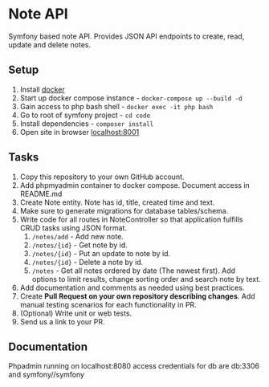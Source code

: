 # Note API

Symfony based note API. Provides JSON API endpoints to create, read, update and delete notes.

## Setup

1. Install [docker](https://www.docker.com/get-started)
2. Start up docker compose instance - `docker-compose up --build -d`
3. Gain access to php bash shell - `docker exec -it php bash`
4. Go to root of symfony project - `cd code`
5. Install dependencies - `composer install`
6. Open site in browser [localhost:8001](http://localhost:8001)


## Tasks

1. Copy this repository to your own GitHub account.
2. Add phpmyadmin container to docker compose. Document access in README.md
3. Create Note entity. Note has id, title, created time and text.
4. Make sure to generate migrations for database tables/schema.
5. Write code for all routes in NoteController so that application fulfills CRUD tasks using JSON format.
   1. `/notes/add` - Add new note.
   2. `/notes/{id}` - Get note by id.
   3. `/notes/{id}` - Put an update to note by id.
   4. `/notes/{id}` - Delete a note by id.
   5. `/notes` - Get all notes ordered by date (The newest first). Add options to limit results, change sorting order and search note by text.
6. Add documentation and comments as needed using best practices.
7. Create **Pull Request on your own repository describing changes**. Add manual testing scenarios for each functionality in PR.
8. (Optional) Write unit or web tests.
9. Send us a link to your PR.




## Documentation

Phpadmin running on localhost:8080
access credentials for db are db:3306 and symfony//symfony